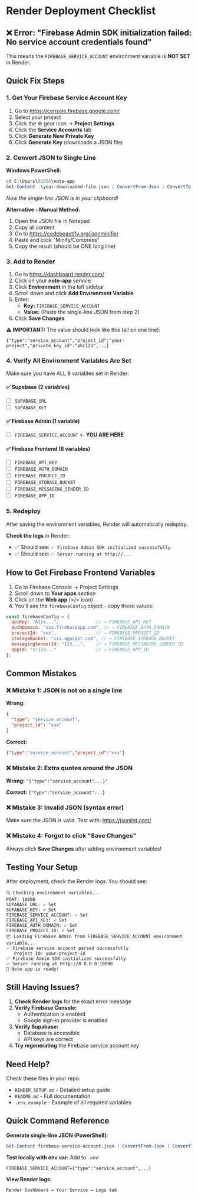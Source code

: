 # Render Deployment Checklist

## ❌ Error: "Firebase Admin SDK initialization failed: No service account credentials found"

This means the `FIREBASE_SERVICE_ACCOUNT` environment variable is **NOT SET** in Render.

## Quick Fix Steps

### 1. Get Your Firebase Service Account Key

1. Go to https://console.firebase.google.com/
2. Select your project
3. Click the ⚙️ gear icon → **Project Settings**
4. Click the **Service Accounts** tab
5. Click **Generate New Private Key**
6. Click **Generate Key** (downloads a JSON file)

### 2. Convert JSON to Single Line

**Windows PowerShell:**
```powershell
cd C:\Users\91956\note-app
Get-Content .\your-downloaded-file.json | ConvertFrom-Json | ConvertTo-Json -Compress | Set-Clipboard
```
*Now the single-line JSON is in your clipboard!*

**Alternative - Manual Method:**
1. Open the JSON file in Notepad
2. Copy all content
3. Go to https://codebeautify.org/jsonminifier
4. Paste and click "Minify/Compress"
5. Copy the result (should be ONE long line)

### 3. Add to Render

1. Go to https://dashboard.render.com/
2. Click on your **note-app** service
3. Click **Environment** in the left sidebar
4. Scroll down and click **Add Environment Variable**
5. Enter:
   - **Key:** `FIREBASE_SERVICE_ACCOUNT`
   - **Value:** (Paste the single-line JSON from step 2)
6. Click **Save Changes**

**⚠️ IMPORTANT:** The value should look like this (all on one line):
```
{"type":"service_account","project_id":"your-project","private_key_id":"abc123",...}
```

### 4. Verify All Environment Variables Are Set

Make sure you have ALL 9 variables set in Render:

#### ✅ Supabase (2 variables)
- [ ] `SUPABASE_URL`
- [ ] `SUPABASE_KEY`

#### ✅ Firebase Admin (1 variable)
- [ ] `FIREBASE_SERVICE_ACCOUNT` ← **YOU ARE HERE**

#### ✅ Firebase Frontend (6 variables)
- [ ] `FIREBASE_API_KEY`
- [ ] `FIREBASE_AUTH_DOMAIN`
- [ ] `FIREBASE_PROJECT_ID`
- [ ] `FIREBASE_STORAGE_BUCKET`
- [ ] `FIREBASE_MESSAGING_SENDER_ID`
- [ ] `FIREBASE_APP_ID`

### 5. Redeploy

After saving the environment variables, Render will automatically redeploy.

**Check the logs** in Render:
- ✅ Should see: `✅ Firebase Admin SDK initialized successfully`
- ✅ Should see: `✅ Server running at http://...`

## How to Get Firebase Frontend Variables

1. Go to Firebase Console → Project Settings
2. Scroll down to **Your apps** section
3. Click on the **Web app** (</> icon)
4. You'll see the `firebaseConfig` object - copy these values:

```javascript
const firebaseConfig = {
  apiKey: "AIza...",              // → FIREBASE_API_KEY
  authDomain: "xxx.firebaseapp.com", // → FIREBASE_AUTH_DOMAIN
  projectId: "xxx",               // → FIREBASE_PROJECT_ID
  storageBucket: "xxx.appspot.com", // → FIREBASE_STORAGE_BUCKET
  messagingSenderId: "123...",    // → FIREBASE_MESSAGING_SENDER_ID
  appId: "1:123..."               // → FIREBASE_APP_ID
};
```

## Common Mistakes

### ❌ Mistake 1: JSON is not on a single line
**Wrong:**
```json
{
  "type": "service_account",
  "project_id": "xxx"
}
```

**Correct:**
```json
{"type":"service_account","project_id":"xxx"}
```

### ❌ Mistake 2: Extra quotes around the JSON
**Wrong:** `"{"type":"service_account"...}"`

**Correct:** `{"type":"service_account"...}`

### ❌ Mistake 3: Invalid JSON (syntax error)
Make sure the JSON is valid. Test with: https://jsonlint.com/

### ❌ Mistake 4: Forgot to click "Save Changes"
Always click **Save Changes** after adding environment variables!

## Testing Your Setup

After deployment, check the Render logs. You should see:

```
🔍 Checking environment variables...
PORT: 10000
SUPABASE_URL: ✓ Set
SUPABASE_KEY: ✓ Set
FIREBASE_SERVICE_ACCOUNT: ✓ Set
FIREBASE_API_KEY: ✓ Set
FIREBASE_AUTH_DOMAIN: ✓ Set
FIREBASE_PROJECT_ID: ✓ Set
📦 Loading Firebase Admin from FIREBASE_SERVICE_ACCOUNT environment variable...
✅ Firebase service account parsed successfully
   Project ID: your-project-id
✅ Firebase Admin SDK initialized successfully
✅ Server running at http://0.0.0.0:10000
📝 Note app is ready!
```

## Still Having Issues?

1. **Check Render logs** for the exact error message
2. **Verify Firebase Console:**
   - Authentication is enabled
   - Google sign-in provider is enabled
3. **Verify Supabase:**
   - Database is accessible
   - API keys are correct
4. **Try regenerating** the Firebase service account key

## Need Help?

Check these files in your repo:
- `RENDER_SETUP.md` - Detailed setup guide
- `README.md` - Full documentation
- `.env.example` - Example of all required variables

## Quick Command Reference

**Generate single-line JSON (PowerShell):**
```powershell
Get-Content firebase-service-account.json | ConvertFrom-Json | ConvertTo-Json -Compress
```

**Test locally with env var:**
Add to `.env`:
```
FIREBASE_SERVICE_ACCOUNT={"type":"service_account",...}
```

**View Render logs:**
```
Render Dashboard → Your Service → Logs tab
```


